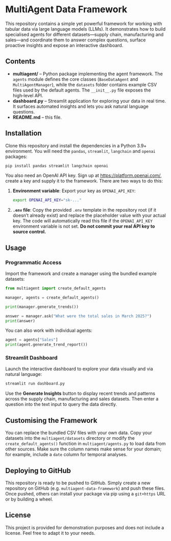 # MultiAgent Data Framework

This repository contains a simple yet powerful framework for working with
tabular data via large language models (LLMs). It demonstrates how to build
specialised agents for different datasets—supply chain, manufacturing and
sales—and coordinate them to answer complex questions, surface proactive
insights and expose an interactive dashboard.

## Contents

* **multiagent/** – Python package implementing the agent framework. The
  `agents` module defines the core classes (`BaseDataAgent` and
  `MultiAgentManager`), while the `datasets` folder contains example CSV
  files used by the default agents. The `__init__.py` file exposes the
  high‑level API.
* **dashboard.py** – Streamlit application for exploring your data in real
  time. It surfaces automated insights and lets you ask natural language
  questions.
* **README.md** – this file.

## Installation

Clone this repository and install the dependencies in a Python 3.9+
environment. You will need the `pandas`, `streamlit`, `langchain` and
`openai` packages:

```bash
pip install pandas streamlit langchain openai
```

You also need an OpenAI API key. Sign up at <https://platform.openai.com/>,
create a key and supply it to the framework. There are two ways to do this:

1. **Environment variable**: Export your key as `OPENAI_API_KEY`:

   ```bash
   export OPENAI_API_KEY="sk-..."
   ```

2. **`.env` file**: Copy the provided `.env` template in the repository root
   (if it doesn’t already exist) and replace the placeholder value with your
   actual key. The code will automatically read this file if the
   `OPENAI_API_KEY` environment variable is not set. **Do not commit your
   real API key to source control.**

## Usage

### Programmatic Access

Import the framework and create a manager using the bundled example
datasets:

```python
from multiagent import create_default_agents

manager, agents = create_default_agents()

print(manager.generate_trends())

answer = manager.ask("What were the total sales in March 2025?")
print(answer)
```

You can also work with individual agents:

```python
agent = agents["Sales"]
print(agent.generate_trend_report())
```

### Streamlit Dashboard

Launch the interactive dashboard to explore your data visually and via
natural language:

```bash
streamlit run dashboard.py
```

Use the **Generate Insights** button to display recent trends and
patterns across the supply chain, manufacturing and sales datasets. Then
enter a question into the text input to query the data directly.

## Customising the Framework

You can replace the bundled CSV files with your own data. Copy your
datasets into the `multiagent/datasets` directory or modify the
`create_default_agents()` function in `multiagent/agents.py` to load
data from other sources. Make sure the column names make sense for your
domain; for example, include a `date` column for temporal analyses.

## Deploying to GitHub

This repository is ready to be pushed to GitHub. Simply create a new
repository on GitHub (e.g. `multiagent-data-framework`) and push these
files. Once pushed, others can install your package via pip using a
`git+https` URL or by building a wheel.

## License

This project is provided for demonstration purposes and does not include
a license. Feel free to adapt it to your needs.